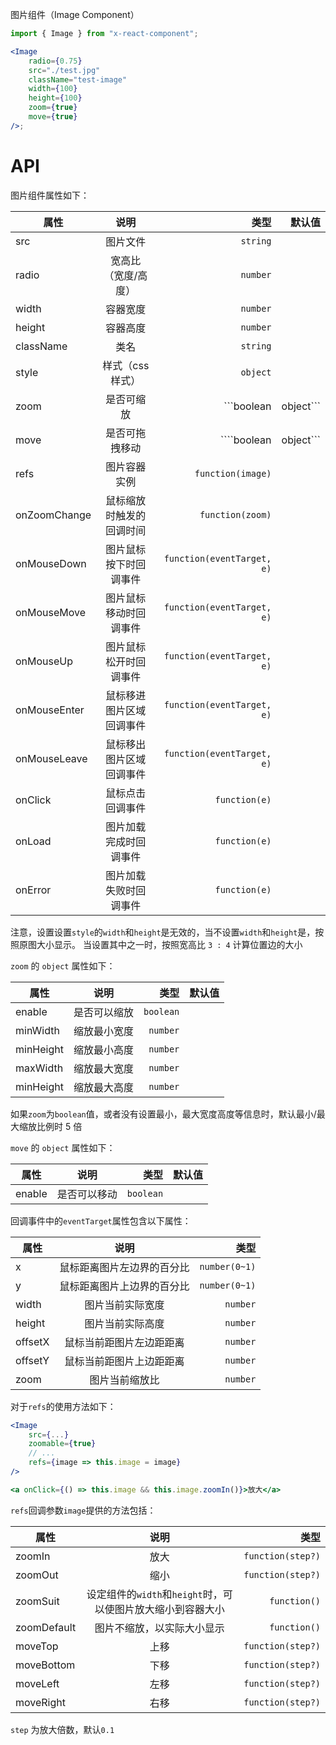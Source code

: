 图片组件（Image Component）

```jsx
import { Image } from "x-react-component";

<Image
    radio={0.75}
    src="./test.jpg"
    className="test-image"
    width={100}
    height={100}
    zoom={true}
    move={true}
/>;
```

# API

图片组件属性如下：

| 属性         |           说明           |                       类型 | 默认值 |
| ------------ | :----------------------: | -------------------------: | -----: |
| src          |         图片文件         |                   `string` |        |
| radio        |   宽高比（宽度/高度）    |                   `number` |        |
| width        |         容器宽度         |                   `number` |        |
| height       |         容器高度         |                   `number` |        |
| className    |           类名           |                   `string` |        |
| style        |     样式（css 样式）     |                   `object` |        |
| zoom         |        是否可缩放        |         ```boolean | object``` |  false |
| move         |      是否可拖拽移动      |         ````boolean | object``` |  false |
| refs         |       图片容器实例       |          `function(image)` |        |
| onZoomChange | 鼠标缩放时触发的回调时间 |           `function(zoom)` |        |
| onMouseDown  |  图片鼠标按下时回调事件  | `function(eventTarget, e)` |        |
| onMouseMove  |  图片鼠标移动时回调事件  | `function(eventTarget, e)` |        |
| onMouseUp    |  图片鼠标松开时回调事件  | `function(eventTarget, e)` |        |
| onMouseEnter | 鼠标移进图片区域回调事件 | `function(eventTarget, e)` |        |
| onMouseLeave | 鼠标移出图片区域回调事件 | `function(eventTarget, e)` |        |
| onClick      |     鼠标点击回调事件     |              `function(e)` |        |
| onLoad       |  图片加载完成时回调事件  |              `function(e)` |        |
| onError      |  图片加载失败时回调事件  |              `function(e)` |        |

注意，设置设置`style`的`width`和`height`是无效的，当不设置`width`和`height`是，按照原图大小显示。
当设置其中之一时，按照宽高比 `3 : 4` 计算位置边的大小

`zoom` 的 `object` 属性如下：

| 属性      |     说明     |      类型 | 默认值 |
| --------- | :----------: | --------: | -----: |
| enable    | 是否可以缩放 | `boolean` |        |
| minWidth  | 缩放最小宽度 |  `number` |        |
| minHeight | 缩放最小高度 |  `number` |        |
| maxWidth  | 缩放最大宽度 |  `number` |        |
| minHeight | 缩放最大高度 |  `number` |        |

如果`zoom`为`boolean`值，或者没有设置最小，最大宽度高度等信息时，默认最小/最大缩放比例时 5 倍

`move` 的 `object` 属性如下：

| 属性   |     说明     |      类型 | 默认值 |
| ------ | :----------: | --------: | -----: |
| enable | 是否可以移动 | `boolean` |        |

回调事件中的`eventTarget`属性包含以下属性：

| 属性    |            说明            |          类型 |
| ------- | :------------------------: | ------------: |
| x       | 鼠标距离图片左边界的百分比 | `number(0~1)` |
| y       | 鼠标距离图片上边界的百分比 | `number(0~1)` |
| width   |      图片当前实际宽度      |      `number` |
| height  |      图片当前实际高度      |      `number` |
| offsetX |  鼠标当前距图片左边距距离  |      `number` |
| offsetY |  鼠标当前距图片上边距距离  |      `number` |
| zoom    |       图片当前缩放比       |      `number` |

对于`refs`的使用方法如下：

```jsx
<Image
    src={...}
    zoomable={true}
    // ...
    refs={image => this.image = image}
/>

<a onClick={() => this.image && this.image.zoomIn()}>放大</a>

```

`refs`回调参数`image`提供的方法包括：

| 属性        |                            说明                             |              类型 |
| ----------- | :---------------------------------------------------------: | ----------------: |
| zoomIn      |                            放大                             | `function(step?)` |
| zoomOut     |                            缩小                             | `function(step?)` |
| zoomSuit    | 设定组件的`width`和`height`时，可以使图片放大缩小到容器大小 |      `function()` |
| zoomDefault |                 图片不缩放，以实际大小显示                  |      `function()` |
| moveTop     |                            上移                             | `function(step?)` |
| moveBottom  |                            下移                             | `function(step?)` |
| moveLeft    |                            左移                             | `function(step?)` |
| moveRight   |                            右移                             | `function(step?)` |

`step` 为放大倍数，默认`0.1`
